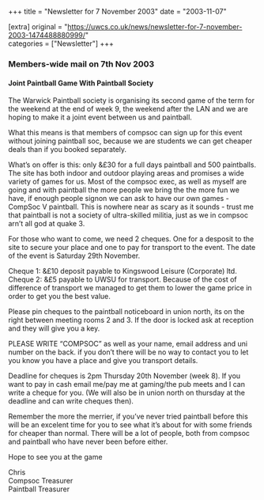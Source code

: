 +++
title = "Newsletter for 7 November 2003"
date = "2003-11-07"

[extra]
original = "https://uwcs.co.uk/news/newsletter-for-7-november-2003-1474488880999/"    
categories = ["Newsletter"]
+++

### Members-wide mail on 7th Nov 2003

#### Joint Paintball Game With Paintball Society

The Warwick Paintball society is organising its second game of the term for the weekend at the end of week 9, the weekend after the LAN and we are hoping to make it a joint event between us and paintball.

What this means is that members of compsoc can sign up for this event without joining paintball soc, because we are students we can get cheaper deals than if you booked separately.

What’s on offer is this: only &£30 for a full days paintball and 500 paintballs. The site has both indoor and outdoor playing areas and promises a wide variety of games for us. Most of the compsoc exec, as well as myself are going and with paintball the more people we bring the the more fun we have, if enough people signon we can ask to have our own games - CompSoc V paintball. This is nowhere near as scary as it sounds - trust me that paintball is not a society of ultra-skilled militia, just as we in compsoc arn’t all god at quake 3.

For those who want to come, we need 2 cheques. One for a desposit to the site to secure your place and one to pay for transport to the event. The date of the event is Saturday 29th November.

Cheque 1: &£10 deposit payable to Kingswood Leisure (Corporate) ltd.  
Cheque 2: &£5 payable to UWSU for transport. Because of the cost of difference of transport we managed to get them to lower the game price in order to get you the best value.

Please pin cheques to the paintball noticeboard in union north, its on the right between meeting rooms 2 and 3. If the door is locked ask at reception and they will give you a key.

PLEASE WRITE “COMPSOC” as well as your name, email address and uni number on the back. if you don’t there will be no way to contact you to let you know you have a place and give you transport details.

Deadline for cheques is 2pm Thursday 20th November (week 8). If you want to pay in cash email me/pay me at gaming/the pub meets and I can write a cheque for you. (We will also be in union north on thursday at the deadline and can write cheques then).

Remember the more the merrier, if you’ve never tried paintball before this will be an excelent time for you to see what it’s about for with some friends for cheaper than normal. There will be a lot of people, both from compsoc and paintball who have never been before either.

Hope to see you at the game

Chris  
Compsoc Treasurer  
Paintball Treasurer
